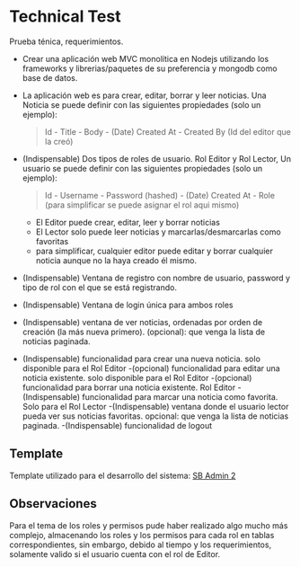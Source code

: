 # Technical Test
Prueba ténica, requerimientos.


- Crear una aplicación web MVC monolítica en Nodejs utilizando los frameworks y librerias/paquetes de su preferencia y mongodb como base de datos.

- La aplicación web es para crear, editar, borrar y leer noticias. Una Noticia se puede definir con las siguientes propiedades (solo un ejemplo):
    > Id - Title - Body - (Date) Created At - Created By (Id del editor que la creó)

- (Indispensable) Dos tipos de roles de usuario. Rol Editor y Rol Lector,  Un usuario se puede definir con las siguientes propiedades (solo un ejemplo):

    > Id - Username - Password (hashed) - (Date) Created At - Role (para simplificar se puede asignar el rol aqui mismo)

    - El Editor puede crear, editar, leer y borrar noticias
    - El Lector solo puede leer noticias y marcarlas/desmarcarlas como favoritas
    - para simplificar, cualquier editor puede editar y borrar cualquier noticia aunque no la haya creado él mismo.

- (Indispensable)  Ventana de registro con nombre de usuario, password y tipo de rol con el que se está registrando.
- (Indispensable)  Ventana de login única para ambos roles
- (Indispensable) ventana de ver noticias, ordenadas por orden de creación (la más nueva primero). (opcional): que venga la lista de noticias paginada.
- (Indispensable) funcionalidad para crear una nueva noticia. solo disponible para el Rol Editor
-(opcional) funcionalidad para editar una noticia existente. solo disponible para el Rol Editor
-(opcional) funcionalidad para borrar una noticia existente. Rol Editor
-(Indispensable) funcionalidad para marcar una noticia como favorita. Solo para el  Rol Lector
-(Indispensable) ventana donde el usuario lector pueda ver sus noticias favoritas. opcional: que venga la lista de noticias paginada.
-(Indispensable) funcionalidad de logout


## Template 

Template utilizado para el desarrollo del sistema: [SB Admin 2](https://startbootstrap.com/theme/sb-admin-2)

## Observaciones 

Para el tema de los roles y permisos pude haber realizado algo mucho más complejo, almacenando los roles y los permisos para cada rol en tablas correspondientes, sin embargo, debido al tiempo y los requerimientos, solamente valido si el usuario cuenta con el rol de Editor.
